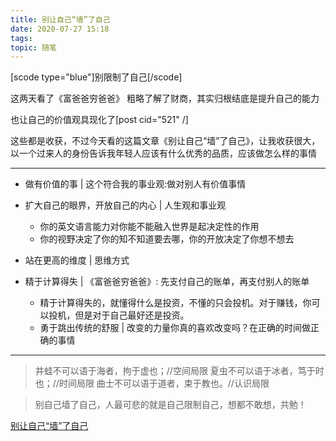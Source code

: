 ```yaml
---
title: 别让自己“墙”了自己
date: 2020-07-27 15:18
tags:
topic: 随笔
---
```


[scode type="blue"]别限制了自己[/scode]

这两天看了《富爸爸穷爸爸》
粗略了解了财商，其实归根结底是提升自己的能力

也让自己的价值观具现化了[post cid="521" /]

这些都是收获，不过今天看的这篇文章《别让自己“墙”了自己》，让我收获很大，以一个过来人的身份告诉我年轻人应该有什么优秀的品质，应该做怎么样的事情

---

- 做有价值的事 | 这个符合我的事业观:做对别人有价值事情

- 扩大自己的眼界，开放自己的内心 | 人生观和事业观
  
  - 你的英文语言能力对你能不能融入世界是起决定性的作用
  - 你的视野决定了你的知不知道要去哪，你的开放决定了你想不想去

- 站在更高的维度 | 思维方式

- 精于计算得失 | 《富爸爸穷爸爸》: 先支付自己的账单，再支付别人的账单
  
  - 精于计算得失的，就懂得什么是投资，不懂的只会投机。对于赚钱，你可以投机，但是对于自己最好还是投资。
  - 勇于跳出传统的舒服 | 改变的力量你真的喜欢改变吗？在正确的时间做正确的事情

---

> 井蛙不可以语于海者，拘于虚也；//空间局限
> 夏虫不可以语于冰者，笃于时也；//时间局限
> 曲士不可以语于道者，束于教也。//认识局限

> 别自己墙了自己，人最可悲的就是自己限制自己，想都不敢想，共勉！

[别让自己“墙”了自己][1]

[1]: https://coolshell.cn/articles/20276.html
